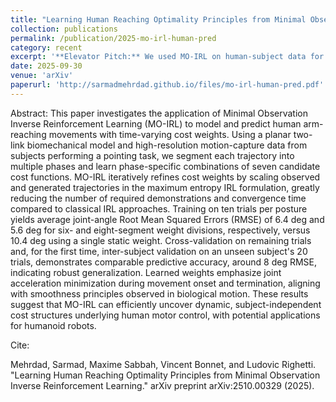 ```yaml
---
title: "Learning Human Reaching Optimality Principles from Minimal Observation Inverse Reinforcement Learning"
collection: publications
permalink: /publication/2025-mo-irl-human-pred
category: recent
excerpt: '**Elevator Pitch:** We used MO-IRL on human-subject data for reaching tasks initiated from various postures to see how the assumed cost features would factor into a human’s motion for reaching — basically, what a human is trying to optimize. Another important avenue we pursued was using multiple weight sections throughout the course of human-generated trajectories instead of constant weights (as in MPC, for example). <br>**Spoiler Alert:** Joint acceleration is the most important feature for a human to modulate in a reaching task.' 
date: 2025-09-30
venue: 'arXiv'
paperurl: 'http://sarmadmehrdad.github.io/files/mo-irl-human-pred.pdf'
---
```


Abstract: This paper investigates the application of Minimal Observation Inverse Reinforcement Learning (MO-IRL) to model and predict human arm-reaching movements with time-varying cost weights. Using a planar two-link biomechanical model and high-resolution motion-capture data from subjects performing a pointing task, we segment each trajectory into multiple phases and learn phase-specific combinations of seven candidate cost functions. MO-IRL iteratively refines cost weights by scaling observed and generated trajectories in the maximum entropy IRL formulation, greatly reducing the number of required demonstrations and convergence time compared to classical IRL approaches. Training on ten trials per posture yields average joint-angle Root Mean Squared Errors (RMSE) of 6.4 deg and 5.6 deg for six- and eight-segment weight divisions, respectively, versus 10.4 deg using a single static weight. Cross-validation on remaining trials and, for the first time, inter-subject validation on an unseen subject's 20 trials, demonstrates comparable predictive accuracy, around 8 deg RMSE, indicating robust generalization. Learned weights emphasize joint acceleration minimization during movement onset and termination, aligning with smoothness principles observed in biological motion. These results suggest that MO-IRL can efficiently uncover dynamic, subject-independent cost structures underlying human motor control, with potential applications for humanoid robots.

Cite: 

Mehrdad, Sarmad, Maxime Sabbah, Vincent Bonnet, and Ludovic Righetti. "Learning Human Reaching Optimality Principles from Minimal Observation Inverse Reinforcement Learning." arXiv preprint arXiv:2510.00329 (2025).